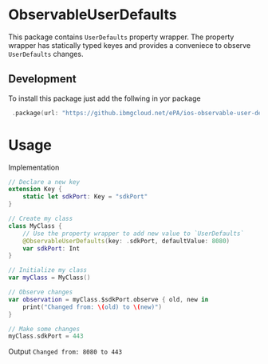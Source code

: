 # ObservableUserDefaults

 This package contains `UserDefaults`  property wrapper. The property wrapper has statically typed keyes and provides a conveniece to observe `UserDefaults` changes.
 
 ## Development

 To  install this package just add the follwing in yor package 

``` swift 
 .package(url: "https://github.ibmgcloud.net/ePA/ios-observable-user-defaults", from: "1.0.0"),
```

# Usage 

Implementation 
```swift
// Declare a new key
extension Key {
    static let sdkPort: Key = "sdkPort"
}

// Create my class
class MyClass {
    // Use the property wrapper to add new value to `UserDefaults`
    @ObservableUserDefaults(key: .sdkPort, defaultValue: 8080)
    var sdkPort: Int
}

// Initialize my class
var myClass = MyClass()

// Observe changes
var observation = myClass.$sdkPort.observe { old, new in
    print("Changed from: \(old) to \(new)")
}

// Make some changes
myClass.sdkPort = 443
````

Output 
`Changed from: 8080 to 443`
